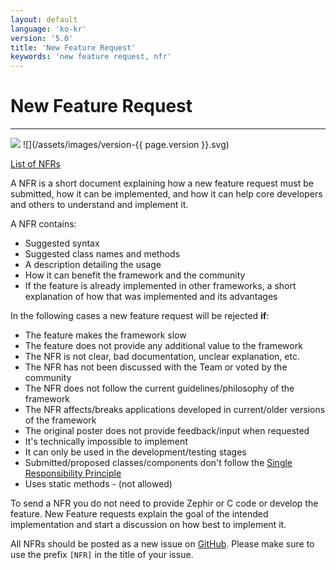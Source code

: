 ```yaml
---
layout: default
language: 'ko-kr'
version: '5.0'
title: 'New Feature Request'
keywords: 'new feature request, nfr'
---
```


# New Feature Request
- - -
![](/assets/images/document-status-under-review-red.svg) ![](/assets/images/version-{{ page.version }}.svg)

[List of NFRs](new-feature-request-list)

A NFR is a short document explaining how a new feature request must be submitted, how it can be implemented, and how it can help core developers and others to understand and implement it.

A NFR contains:

* Suggested syntax
* Suggested class names and methods
* A description detailing the usage
* How it can benefit the framework and the community
* If the feature is already implemented in other frameworks, a short explanation of how that was implemented and its advantages

In the following cases a new feature request will be rejected **if**:

* The feature makes the framework slow
* The feature does not provide any additional value to the framework
* The NFR is not clear, bad documentation, unclear explanation, etc.
* The NFR has not been discussed with the Team or voted by the community
* The NFR does not follow the current guidelines/philosophy of the framework
* The NFR affects/breaks applications developed in current/older versions of the framework
* The original poster does not provide feedback/input when requested
* It's technically impossible to implement
* It can only be used in the development/testing stages
* Submitted/proposed classes/components don't follow the [Single Responsibility Principle](https://en.wikipedia.org/wiki/Single_responsibility_principle)
* Uses static methods - (not allowed)

To send a NFR you do not need to provide Zephir or C code or develop the feature. New Feature requests explain the goal of the intended implementation and start a discussion on how best to implement it.

All NFRs should be posted as a new issue on [GitHub](https://github.com/phalcon/cphalcon/issues). Please make sure to use the prefix `[NFR]` in the title of your issue.
